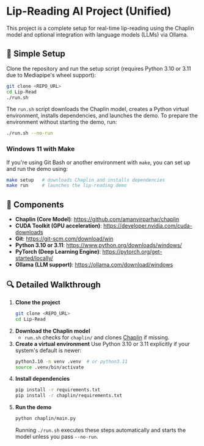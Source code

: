# Lip-Reading AI Project (Unified)

This project is a complete setup for real-time lip-reading using the Chaplin model and optional integration with language models (LLMs) via Ollama.

## 🧰 Simple Setup

Clone the repository and run the setup script (requires Python 3.10 or 3.11 due to Mediapipe's wheel support):

```bash
git clone <REPO_URL>
cd Lip-Read
./run.sh
```

The `run.sh` script downloads the Chaplin model, creates a Python virtual environment, installs dependencies, and launches the demo. To prepare the environment without starting the demo, run:

```bash
./run.sh --no-run
```

### Windows 11 with Make

If you're using Git Bash or another environment with `make`, you can set up and run the demo using:

```bash
make setup   # downloads Chaplin and installs dependencies
make run     # launches the lip-reading demo
```

## 🔗 Components
- **Chaplin (Core Model)**: https://github.com/amanvirparhar/chaplin
- **CUDA Toolkit (GPU acceleration)**: https://developer.nvidia.com/cuda-downloads
- **Git**: https://git-scm.com/download/win
- **Python 3.10 or 3.11**: https://www.python.org/downloads/windows/
- **PyTorch (Deep Learning Engine)**: https://pytorch.org/get-started/locally/
- **Ollama (LLM support)**: https://ollama.com/download/windows

## 🔍 Detailed Walkthrough
1. **Clone the project**
   ```bash
   git clone <REPO_URL>
   cd Lip-Read
   ```
2. **Download the Chaplin model**
   - `run.sh` checks for `chaplin/` and clones [Chaplin](https://github.com/amanvirparhar/chaplin) if missing.
3. **Create a virtual environment**
   Use Python 3.10 or 3.11 explicitly if your system's default is newer:
   ```bash
   python3.10 -m venv .venv  # or python3.11
   source .venv/bin/activate
   ```
4. **Install dependencies**
   ```bash
   pip install -r requirements.txt
   pip install -r chaplin/requirements.txt
   ```
5. **Run the demo**
   ```bash
   python chaplin/main.py
   ```
   Running `./run.sh` executes these steps automatically and starts the model unless you pass `--no-run`.
